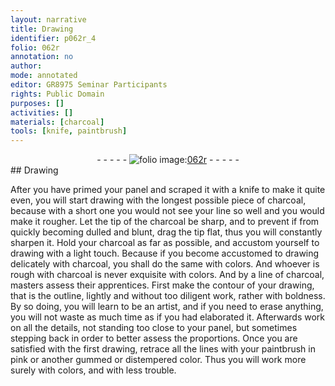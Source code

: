 ```yaml
---
layout: narrative
title: Drawing
identifier: p062r_4
folio: 062r
annotation: no
author:
mode: annotated
editor: GR8975 Seminar Participants
rights: Public Domain
purposes: []
activities: []
materials: [charcoal]
tools: [knife, paintbrush]
---
```


 <div class="folio" align="center">- - - - - <a href="http://gallica.bnf.fr/ark:/12148/btv1b10500001g/f129.image" target="_blank"><img src="https://cu-mkp.github.io/GR8975-edition/assets/photo-icon.png" alt="folio image: " style="display:inline-block; margin-bottom:-3px;"/>062r</a> - - - - - </div> 
## Drawing

 
After you have primed your panel and scraped it with a <span class="tool">knife</span> to make it quite even, you will start drawing with the longest possible piece of <span class="material">charcoal</span>, because with a short one you would not see your line so well and you would make it rougher. Let the tip of the <span class="material">charcoal</span> be sharp, and to prevent if from quickly becoming dulled and blunt, drag the tip flat, thus you will constantly sharpen it. Hold your <span class="material">charcoal</span> as far as possible, and accustom yourself to drawing with a light touch. Because if you become accustomed to drawing delicately with charcoal, you shall do the same with colors. And whoever is rough with charcoal is never exquisite with colors. And by a line of charcoal, masters assess their apprentices. First make the contour of your drawing, that is the outline, lightly and without too diligent work, rather with boldness. By so doing, you will learn to be an artist, and if you need to erase anything, you will not waste as much time as if you had elaborated it. Afterwards work on all the details, not standing too close to your panel, but sometimes stepping back in order to better assess the proportions. Once you are satisfied with the first drawing, retrace all the lines with your <span class="tool">paintbrush</span> in <span class="color">pink</span> or another gummed or distempered color. Thus you will work more surely with colors, and with less trouble. 
 